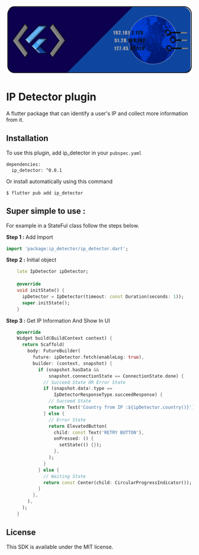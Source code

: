 ![Screenshot](https://github.com/esmaeil-ahmadipour/esmaeil-ahmadipour/blob/main/upload/packages/ip_detector/ip_detector_banner.png?raw=true "Flutter Glass Banner")

# IP Detector plugin

A flutter package that can identify a user's IP and collect more information from it.

## Installation

To use this plugin, add ip_detector in your `pubspec.yaml`

```
dependencies:
  ip_detector: ^0.0.1
```

Or install automatically using this command

```
$ flutter pub add ip_detector
```

## Super simple to use :

For example in a StateFul class follow the steps below.

**Step 1 :** Add Import

```dart
import 'package:ip_detector/ip_detector.dart';
```   

**Step 2 :** Initial object

```dart
    late IpDetector ipDetector;
    
    @override
    void initState() {
      ipDetector = IpDetector(timeout: const Duration(seconds: 1));
      super.initState();
    }
```   

**Step 3 :** Get IP Information And Show In UI

```dart
    @override
    Widget build(BuildContext context) {
      return Scaffold(
        body: FutureBuilder(
          future: ipDetector.fetch(enableLog: true),
          builder: (context, snapshot) {
            if (snapshot.hasData &&
                snapshot.connectionState == ConnectionState.done) {
              // Succeed State OR Error State
              if (snapshot.data!.type ==
                  IpDetectorResponseType.succeedResponse) {
                // Succeed State
                return Text('Country from IP :${ipDetector.country()}');
              } else {
                // Error State
                return ElevatedButton(
                  child: const Text('RETRY BUTTON'),
                  onPressed: () {
                    setState(() {});
                  },
                );
              }
            } else {
              // Waiting State
              return const Center(child: CircularProgressIndicator());
            }
          },
        ),
      );
    }
```

## License
This SDK is available under the MIT license.
